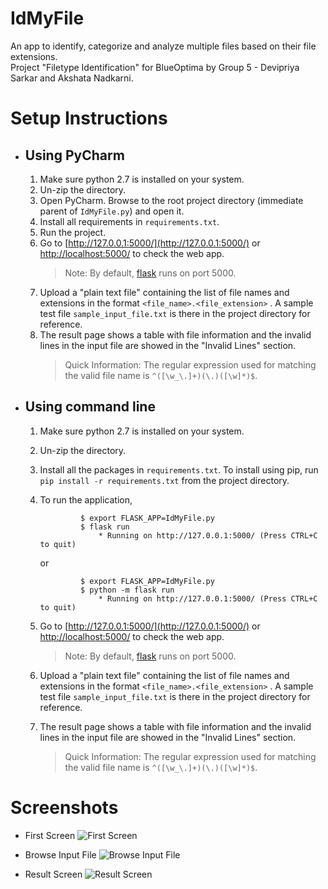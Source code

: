 # IdMyFile

An app to identify, categorize and analyze multiple files based on their file extensions.   
Project "Filetype Identification" for BlueOptima by Group 5 - Devipriya Sarkar and Akshata Nadkarni.

# Setup Instructions

* ## Using PyCharm
    1. Make sure python 2.7 is installed on your system.
    2. Un-zip the directory.
    3. Open PyCharm. Browse to the root project directory (immediate parent of ````IdMyFile.py````) and open it.
    4. Install all requirements in ```requirements.txt```.
    5. Run the project.
    6. Go to [http://127.0.0.1:5000/](http://127.0.0.1:5000/) or [http://localhost:5000/](http://127.0.0.1:5000/) to check the web app.
        > Note: By default, [flask](http://flask.pocoo.org/) runs on port 5000.
    7. Upload a "plain text file" containing the list of file names and extensions in the format ```<file_name>.<file_extension>``` .
       A sample test file ```sample_input_file.txt``` is there in the project directory for reference.
    8. The result page shows a table with file information and the invalid lines in the input file are showed in the "Invalid Lines" section.
        > Quick Information: The regular expression used for matching the valid file name is ```^([\w_\.]+)(\.)([\w]*)$```.
    
* ## Using command line
    1. Make sure python 2.7 is installed on your system.
    2. Un-zip the directory.
    3. Install all the packages in ```requirements.txt```.
       To install using pip, run ```pip install -r requirements.txt``` from the project directory.
    4. To run the application,
            
                    $ export FLASK_APP=IdMyFile.py               
                    $ flask run         
                        * Running on http://127.0.0.1:5000/ (Press CTRL+C to quit)                 
            
        or
            
                    $ export FLASK_APP=IdMyFile.py          
                    $ python -m flask run           
                        * Running on http://127.0.0.1:5000/ (Press CTRL+C to quit)  
                     
    5. Go to [http://127.0.0.1:5000/](http://127.0.0.1:5000/) or [http://localhost:5000/](http://127.0.0.1:5000/) to check the web app.
        > Note: By default, [flask](http://flask.pocoo.org/) runs on port 5000.
    6. Upload a "plain text file" containing the list of file names and extensions in the format ```<file_name>.<file_extension>``` .
       A sample test file ```sample_input_file.txt``` is there in the project directory for reference.
    7. The result page shows a table with file information and the invalid lines in the input file are showed in the "Invalid Lines" section.
        > Quick Information: The regular expression used for matching the valid file name is ```^([\w_\.]+)(\.)([\w]*)$```.
        
# Screenshots

* First Screen
![First Screen](https://github.com/DevipriyaSarkar/SniFFile/blob/master/screenshots/image1.png?raw=true)


* Browse Input File
![Browse Input File](https://github.com/DevipriyaSarkar/SniFFile/blob/master/screenshots/image2.png?raw=true)


* Result Screen
![Result Screen](https://github.com/DevipriyaSarkar/SniFFile/blob/master/screenshots/image3.png?raw=true)
